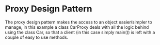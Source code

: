 # Proxy Design Pattern

The proxy design pattern makes the access to an object easier/simpler to manage, in this example
a class CarProxy deals with all the logic behind using the class Car, so that a client 
(in this case simply main()) is left with a couple of easy to use methods.

